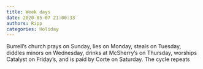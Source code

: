 ```yaml
---
title: Week days
date: 2020-05-07 21:00:33
authors: Ripp
categories: Holiday
---
```


 Burrell’s church prays on Sunday, lies on Monday, steals on Tuesday, diddles minors on Wednesday, drinks at McSherry’s on Thursday, worships Catalyst on Friday’s, and is paid by Corte on Saturday.   The cycle repeats